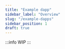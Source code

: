```yaml
---
title: "Example dapp"
sidebar_label: "Overview"
slug: "/example-dapps"
sidebar_position: 1
draft: true
---
```


:::info
WIP 
:::

